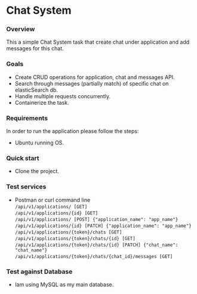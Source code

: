 # Chat System

### Overview
This a simple Chat System task that create chat under application and add messages for this chat.
### Goals
* Create CRUD operations for application, chat and messages API.
* Search through messages (partially match) of specific chat on elasticSearch db.
* Handle multiple requests concurrently.
* Containerize the task.
### Requirements
In order to run the application please follow the steps:
- Ubuntu running OS.
### Quick start
* Clone the project.

### Test services
* Postman or curl command line\
  `/api/v1/applications/ [GET]`\
  `/api/v1/applications/{id} [GET]`\
  `/api/v1/applications/ [POST] {"application_name": "app_name"}`\
  `/api/v1/applications/{id} [PATCH] {"application_name": "app_name"}`\
  `/api/v1/applications/{token}/chats [GET]`\
  `/api/v1/applications/{token}/chats/{id} [GET]`\
  `/api/v1/applications/{token}/chats/{id} [PATCH] {"chat_name": "chat_name"}`\
  `/api/v1/applications/{token}/chats/{chat_id}/messages [GET]`
### Test against Database
* Iam using MySQL as my main database. 
  



